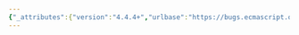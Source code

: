 ```yaml
---
{"_attributes":{"version":"4.4.4+","urlbase":"https://bugs.ecmascript.org/","maintainer":"dherman@mozilla.com"},"bug":{"bug_id":3525,"creation_ts":"2015-01-15 04:47:00 -0800","short_desc":"Array.from is missing return in step 6","delta_ts":"2015-01-15 05:07:23 -0800","product":"Draft for 6th Edition","component":"technical issue","version":"Rev 30: December 24, 2014 Draft","rep_platform":"All","op_sys":"All","bug_status":"RESOLVED","resolution":"INVALID","priority":"Normal","bug_severity":"enhancement","everconfirmed":true,"reporter":{"uid":"till","name":"Till Schneidereit"},"assigned_to":{"uid":"allen","name":"Allen Wirfs-Brock"},"cc":"446240525","long_desc":[{"commentid":11358,"comment_count":0,"who":{"uid":"till","name":"Till Schneidereit"},"bug_when":"2015-01-15 04:47:53 -0800","thetext":"%TypedArray%.from has step 10.m to return the result object after consuming the items iterator in step 10. Analogously, Array.from should have `6.h Return A.`"},{"commentid":11359,"comment_count":1,"who":{"uid":"446240525","name":"ziyunfei"},"bug_when":"2015-01-15 04:50:42 -0800","thetext":"Till, see step 6.g.iv.3"},{"commentid":11360,"comment_count":2,"who":{"uid":"till","name":"Till Schneidereit"},"bug_when":"2015-01-15 04:55:17 -0800","thetext":"D'oh! Thanks, ziyunfei."},{"commentid":11362,"comment_count":3,"who":{"uid":"446240525","name":"ziyunfei"},"bug_when":"2015-01-15 05:07:23 -0800","thetext":"I almost filed this bug a few hours ago...just like you ╮(╯_╰)╭"}]}}
---
```

